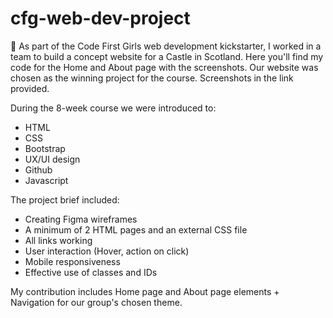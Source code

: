 # cfg-web-dev-project
🌟 As part of the Code First Girls web development kickstarter, I worked in a team to build a concept website for a Castle in Scotland. Here you'll find my code for the Home and About page with the screenshots. Our website was chosen as the winning project for the course. Screenshots in the link provided.

During the 8-week course we were introduced to:

- HTML
- CSS
- Bootstrap
- UX/UI design
- Github
- Javascript

The project brief included:

- Creating Figma wireframes
- A minimum of 2 HTML pages and an external CSS file
- All links working
- User interaction (Hover, action on click)
- Mobile responsiveness
- Effective use of classes and IDs

My contribution includes Home page and About page elements + Navigation for our group's chosen theme.
